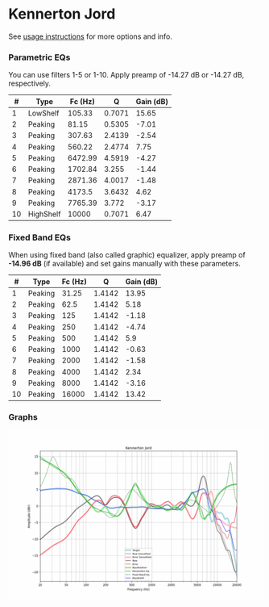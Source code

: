 # Kennerton Jord
See [usage instructions](https://github.com/jaakkopasanen/AutoEq#usage) for more options and info.

### Parametric EQs
You can use filters 1-5 or 1-10. Apply preamp of -14.27 dB or -14.27 dB, respectively.

|   # | Type      |   Fc (Hz) |      Q |   Gain (dB) |
|-----|-----------|-----------|--------|-------------|
|   1 | LowShelf  |    105.33 | 0.7071 |       15.65 |
|   2 | Peaking   |     81.15 | 0.5305 |       -7.01 |
|   3 | Peaking   |    307.63 | 2.4139 |       -2.54 |
|   4 | Peaking   |    560.22 | 2.4774 |        7.75 |
|   5 | Peaking   |   6472.99 | 4.5919 |       -4.27 |
|   6 | Peaking   |   1702.84 | 3.255  |       -1.44 |
|   7 | Peaking   |   2871.36 | 4.0017 |       -1.48 |
|   8 | Peaking   |   4173.5  | 3.6432 |        4.62 |
|   9 | Peaking   |   7765.39 | 3.772  |       -3.17 |
|  10 | HighShelf |  10000    | 0.7071 |        6.47 |

### Fixed Band EQs
When using fixed band (also called graphic) equalizer, apply preamp of **-14.96 dB** (if available) and set gains manually with these parameters.

|   # | Type    |   Fc (Hz) |      Q |   Gain (dB) |
|-----|---------|-----------|--------|-------------|
|   1 | Peaking |     31.25 | 1.4142 |       13.95 |
|   2 | Peaking |     62.5  | 1.4142 |        5.18 |
|   3 | Peaking |    125    | 1.4142 |       -1.18 |
|   4 | Peaking |    250    | 1.4142 |       -4.74 |
|   5 | Peaking |    500    | 1.4142 |        5.9  |
|   6 | Peaking |   1000    | 1.4142 |       -0.63 |
|   7 | Peaking |   2000    | 1.4142 |       -1.58 |
|   8 | Peaking |   4000    | 1.4142 |        2.34 |
|   9 | Peaking |   8000    | 1.4142 |       -3.16 |
|  10 | Peaking |  16000    | 1.4142 |       13.42 |

### Graphs
![](./Kennerton%20Jord.png)
